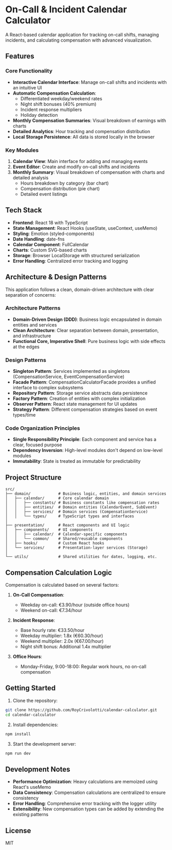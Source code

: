 # On-Call & Incident Calendar Calculator

A React-based calendar application for tracking on-call shifts, managing incidents, and calculating compensation with advanced visualization.

## Features

### Core Functionality
- **Interactive Calendar Interface**: Manage on-call shifts and incidents with an intuitive UI
- **Automatic Compensation Calculation**: 
  - Differentiated weekday/weekend rates
  - Night shift bonuses (40% premium)
  - Incident response multipliers
  - Holiday detection
- **Monthly Compensation Summaries**: Visual breakdown of earnings with charts
- **Detailed Analytics**: Hour tracking and compensation distribution
- **Local Storage Persistence**: All data is stored locally in the browser

### Key Modules
1. **Calendar View**: Main interface for adding and managing events
2. **Event Editor**: Create and modify on-call shifts and incidents
3. **Monthly Summary**: Visual breakdown of compensation with charts and detailed analysis
   - Hours breakdown by category (bar chart)
   - Compensation distribution (pie chart)
   - Detailed event listings

## Tech Stack

- **Frontend**: React 18 with TypeScript
- **State Management**: React Hooks (useState, useContext, useMemo)
- **Styling**: Emotion (styled-components)
- **Date Handling**: date-fns
- **Calendar Component**: FullCalendar
- **Charts**: Custom SVG-based charts
- **Storage**: Browser LocalStorage with structured serialization
- **Error Handling**: Centralized error tracking and logging

## Architecture & Design Patterns

This application follows a clean, domain-driven architecture with clear separation of concerns:

### Architecture Patterns
- **Domain-Driven Design (DDD)**: Business logic encapsulated in domain entities and services
- **Clean Architecture**: Clear separation between domain, presentation, and infrastructure
- **Functional Core, Imperative Shell**: Pure business logic with side effects at the edges

### Design Patterns
- **Singleton Pattern**: Services implemented as singletons (CompensationService, EventCompensationService)
- **Facade Pattern**: CompensationCalculatorFacade provides a unified interface to complex subsystems
- **Repository Pattern**: Storage service abstracts data persistence
- **Factory Pattern**: Creation of entities with complex initialization
- **Observer Pattern**: React state management for UI updates
- **Strategy Pattern**: Different compensation strategies based on event types/time

### Code Organization Principles
- **Single Responsibility Principle**: Each component and service has a clear, focused purpose
- **Dependency Inversion**: High-level modules don't depend on low-level modules
- **Immutability**: State is treated as immutable for predictability

## Project Structure

```
src/
├── domain/            # Business logic, entities, and domain services
│   ├── calendar/      # Core calendar domain
│   │   ├── constants/ # Business constants like compensation rates
│   │   ├── entities/  # Domain entities (CalendarEvent, SubEvent)
│   │   ├── services/  # Domain services (CompensationService)
│   │   └── types/     # TypeScript types and interfaces
│
├── presentation/      # React components and UI logic
│   ├── components/    # UI components
│   │   ├── calendar/  # Calendar-specific components
│   │   └── common/    # Shared/reusable components
│   ├── hooks/         # Custom React hooks
│   └── services/      # Presentation-layer services (Storage)
│
└── utils/             # Shared utilities for dates, logging, etc.
```

## Compensation Calculation Logic

Compensation is calculated based on several factors:

1. **On-Call Compensation**:
   - Weekday on-call: €3.90/hour (outside office hours)
   - Weekend on-call: €7.34/hour

2. **Incident Response**:
   - Base hourly rate: €33.50/hour
   - Weekday multiplier: 1.8x (€60.30/hour)
   - Weekend multiplier: 2.0x (€67.00/hour)
   - Night shift bonus: Additional 1.4x multiplier

3. **Office Hours**:
   - Monday-Friday, 9:00-18:00: Regular work hours, no on-call compensation

## Getting Started

1. Clone the repository:
```bash
git clone https://github.com/RoyCrivolotti/calendar-calculator.git
cd calendar-calculator
```

2. Install dependencies:
```bash
npm install
```

3. Start the development server:
```bash
npm run dev
```

## Development Notes

- **Performance Optimization**: Heavy calculations are memoized using React's useMemo
- **Data Consistency**: Compensation calculations are centralized to ensure consistency
- **Error Handling**: Comprehensive error tracking with the logger utility
- **Extensibility**: New compensation types can be added by extending the existing patterns

## License

MIT
